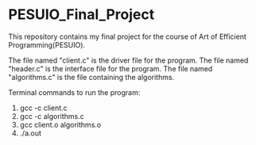 # PESUIO_Final_Project
This repository contains my final project for the course of Art of Efficient Programming(PESUIO).

The file named "client.c" is the driver file for the program.
The file named "header.c" is the interface file for the program.
The file named "algorithms.c" is the file containing the algorithms.

Terminal commands to run the program:
1) gcc -c client.c
2) gcc -c algorithms.c
3) gcc client.o algorithms.o
4) ./a.out
